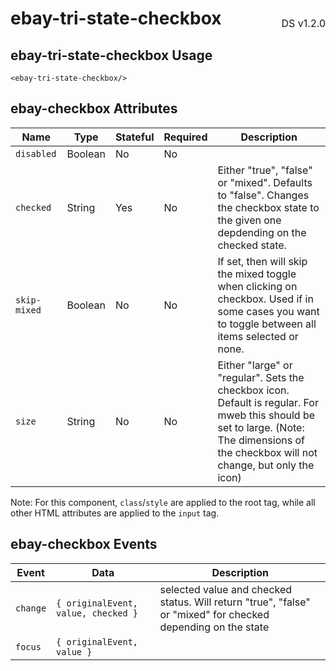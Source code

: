 <h1 style="display: flex; justify-content: space-between; align-items: center;">
    <span>
        ebay-tri-state-checkbox
    </span>
    <span style="font-weight: normal; font-size: medium; margin-bottom: -15px;">
        DS v1.2.0
    </span>
</h1>

## ebay-tri-state-checkbox Usage

```marko
<ebay-tri-state-checkbox/>
```

## ebay-checkbox Attributes

Name | Type | Stateful | Required | Description
--- | --- | --- | --- | ---
`disabled` | Boolean | No | No |
`checked` | String | Yes | No | Either "true", "false" or "mixed". Defaults to "false". Changes the checkbox state to the given one depdending on the checked state.
`skip-mixed` | Boolean | No | No | If set, then will skip the mixed toggle when clicking on checkbox. Used if in some cases you want to toggle between all items selected or none.
`size` | String | No | No | Either "large" or "regular". Sets the checkbox icon. Default is regular. For mweb this should be set to large. (Note: The dimensions of the checkbox will not change, but only the icon)

Note: For this component, `class`/`style` are applied to the root tag, while all other HTML attributes are applied to the `input` tag.

## ebay-checkbox Events

Event | Data | Description
--- | --- | --
`change` | `{ originalEvent, value, checked }` | selected value and checked status. Will return "true", "false" or "mixed" for checked depending on the state
`focus` | `{ originalEvent, value }` |
